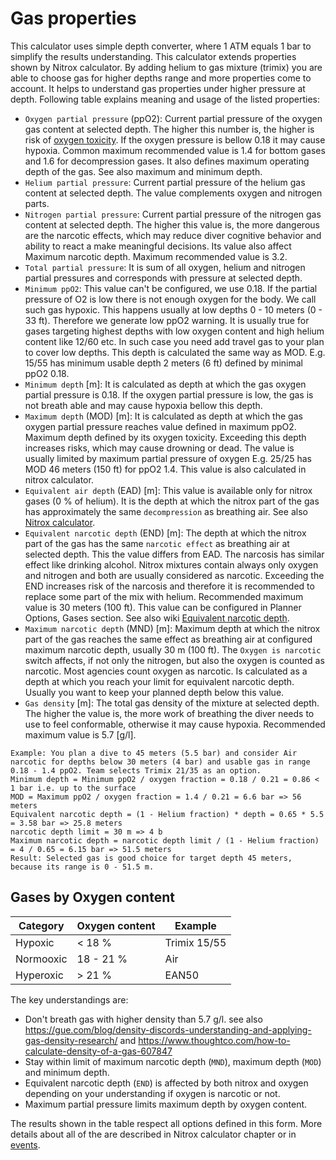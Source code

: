 # Gas properties

This calculator uses simple depth converter, where 1 ATM equals 1 bar to simplify the results understanding. This calculator extends properties shown by Nitrox calculator. By adding helium to gas mixture (trimix) you are able to choose gas for higher depths range and more properties come to account. It helps to understand gas properties under higher pressure at depth.
Following table explains meaning and usage of the listed properties:

* `Oxygen partial pressure` (ppO2): Current partial pressure of the oxygen gas content at selected depth. The higher this number is, the higher is risk of [oxygen toxicity](./diveinfo.md#oxygen-toxicity). If the oxygen pressure is bellow 0.18 it may cause hypoxia. Common maximum recommended value is 1.4 for bottom gases and 1.6 for decompression gases. It also defines maximum operating depth of the gas. See also maximum and minimum depth.
* `Helium partial pressure`: Current partial pressure of the helium gas content at selected depth. The value complements oxygen and nitrogen parts.
* `Nitrogen partial pressure`: Current partial pressure of the nitrogen gas content at selected depth. The higher this value is, the more dangerous are the narcotic effects, which may reduce diver cognitive behavior and ability to react a make meaningful decisions. Its value also affect Maximum narcotic depth. Maximum recommended value is 3.2.
* `Total partial pressure`: It is sum of all oxygen, helium and nitrogen partial pressures and corresponds with pressure at selected depth.
* `Minimum ppO2`: This value can't be configured, we use 0.18. If the partial pressure of O2 is low there is not enough oxygen for the body. We call such gas hypoxic. This happens usually at low depths 0 - 10 meters (0 - 33 ft). Therefore we generate low ppO2 warning. It is usually true for gases targeting highest depths with low oxygen content and high helium content like 12/60 etc. In such case you need add travel gas to your plan to cover low depths. This depth is calculated the same way as MOD. E.g. 15/55 has minimum usable depth 2 meters (6 ft) defined by minimal ppO2 0.18.
* `Minimum depth` [m]: It is calculated as depth at which the gas oxygen partial pressure is 0.18. If the oxygen partial pressure is low, the gas is not breath able and may cause hypoxia bellow this depth.
* `Maximum depth` (MOD) [m]: It is calculated as depth at which the gas oxygen partial pressure reaches value defined in maximum ppO2. Maximum depth defined by its oxygen toxicity. Exceeding this depth increases risks, which may cause drowning or dead. The value is usually limited by maximum partial pressure of oxygen E.g. 25/25 has MOD 46 meters (150 ft) for ppO2 1.4. This value is also calculated in nitrox calculator.
* `Equivalent air depth` (EAD) [m]: This value is available only for nitrox gases (0 % of helium). It is the depth at which the nitrox part of the gas has approximately the same `decompression` as breathing air. See also [Nitrox calculator](./nitrox.md).
* `Equivalent narcotic depth` (END) [m]: The depth at which the nitrox part of the gas has the same `narcotic effect` as breathing air at selected depth. This the value differs from EAD. The narcosis has similar effect like drinking alcohol. Nitrox mixtures contain always only oxygen and nitrogen and both are usually considered as narcotic. Exceeding the END increases risk of the narcosis and therefore it is recommended to replace some part of the mix with helium. Recommended maximum value is 30 meters (100 ft). This value can be configured in Planner Options, Gases section. See also wiki [Equivalent narcotic depth](https://en.wikipedia.org/wiki/Equivalent_narcotic_depth).
* `Maximum narcotic depth` (MND) [m]: Maximum depth at which the nitrox part of the gas reaches the same effect as breathing air at configured maximum narcotic depth, usually 30 m (100 ft). The `Oxygen is narcotic` switch affects, if not only the nitrogen, but also the oxygen is counted as narcotic. Most agencies count oxygen as narcotic.  Is calculated as a depth at which you reach your limit for equivalent narcotic depth. Usually you want to keep your planned depth below this value.
* `Gas density` [m]: The total gas density of the mixture at selected depth. The higher the value is, the more work of breathing the diver needs to use to feel conformable, otherwise it may cause hypoxia. Recommended maximum value is 5.7 [g/l].


```text
Example: You plan a dive to 45 meters (5.5 bar) and consider Air narcotic for depths below 30 meters (4 bar) and usable gas in range 0.18 - 1.4 ppO2. Team selects Trimix 21/35 as an option.
Minimum depth = Minimum ppO2 / oxygen fraction = 0.18 / 0.21 = 0.86 < 1 bar i.e. up to the surface
MOD = Maximum ppO2 / oxygen fraction = 1.4 / 0.21 = 6.6 bar => 56 meters
Equivalent narcotic depth = (1 - Helium fraction) * depth = 0.65 * 5.5 = 3.58 bar => 25.8 meters
narcotic depth limit = 30 m => 4 b
Maximum narcotic depth = narcotic depth limit / (1 - Helium fraction) = 4 / 0.65 = 6.15 bar => 51.5 meters
Result: Selected gas is good choice for target depth 45 meters, because its range is 0 - 51.5 m.
```

## Gases by Oxygen content

| Category  | Oxygen content | Example      |
| ---       | ---            |--------------|
| Hypoxic   | < 18 %         | Trimix 15/55 |
| Normooxic | 18 - 21 %      | Air          |
| Hyperoxic | > 21 %         | EAN50        |


The key understandings are:

* Don't breath gas with higher density than 5.7 g/l. see also <https://gue.com/blog/density-discords-understanding-and-applying-gas-density-research/> and <https://www.thoughtco.com/how-to-calculate-density-of-a-gas-607847>
* Stay within limit of maximum narcotic depth (`MND`), maximum depth (`MOD`) and minimum depth.
* Equivalent narcotic depth (`END`) is affected by both nitrox and oxygen depending on your understanding if oxygen is narcotic or not.
* Maximum partial pressure limits maximum depth by oxygen content.

The results shown in the table respect all options defined in this form. More details about all of the are described in Nitrox calculator chapter or in [events](./events.md).
